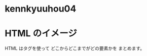 # kennkyuuhou04
<!DOCTYPE html>
<html>
<head>
<meta charset="utf-8">
<title>私のポートフォリオ</title>
</head>
<body>
<h1>
HTML のイメージ
</h1>
<p>
HTML はタグを使って
どこからどこまでがどの要素かを
まとめます。
</p>
</body>
</html>
